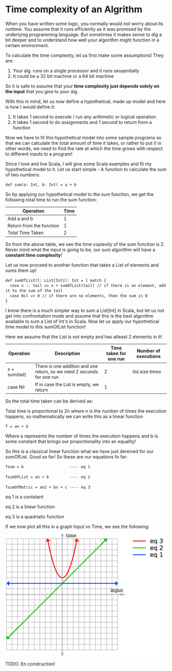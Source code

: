 # Time complexity of an Algrithm

When you have written some logic, you normally would not worry about its runtime. You assume that it runs efficiently as it was promised
by the underlying programming language. But sometimes it makes sense to dig a bit deeper and to understand how well your
algorithm might function in a certain environment. 

To calculate the time complexity, let us first make some assumptions! They are:

1. Your alg. runs on a single processor and it runs seuqentially
2. It could be a 32 bit machine or a 64 bit machine

So it is safe to assume that your **time complexity just depends solely on the input** that you give to your alg.

With this in mind, let us now define a hypothetical, made up model and here is how I would define it:

1. It takes 1 second to execute / run any arithmetic or logical operation
2. It takes 1 second to do assignments and 1 second to return from a function

Now we have to fit this hypothetical model into some sample programs so that we can calculate the total amount of time it takes, or
rather to put it in other words, we need to find the rate at which the time grows with respect to different inputs to a program!

Since I love and live Scala, I will give some Scala examples and fit my hypothetical model to it. Let us start simple - A function
to calculate the sum of two numbers:

```
def sum(a: Int, b: Int) = a + b
```

So by applying our hypothetical model to the sum function, we get the following total time to run the sum function:

| Operation     | Time         |
| ------------- | ------------- |
| Add a and b              | 1  |
| Return from the function | 1 |
| Total Time Taken | 2  |

So from the above table, we see the time coplexity of the sum function is 2. Never mind what the input is going to be, our sum algorithm
will have a **constant time complexity**!

Let us now proceed to another function that takes a List of elements and sums them up! 

```
def sumOfList(l: List[Int]): Int = l match {
  case x :: tail => x + sumOfList(tail) // if there is an element, add it to the sum of the tail
  case Nil => 0 // if there are no elements, then the sum is 0
}
```

I know there is a much simpler way to sum a List[Int] in Scala, but let us not get into confrontation mode and assume that this is
the best algorithm available to sum a List of Int's in Scala. Now let us apply our hypothetical time model to this sumOfList function!

Here we assume that the List is not empty and has atleast 2 elements in it!

| Operation     | Description  | Time taken for one run   | Number of executions |
| ------------- | ------------- | ------------- | ------------- |
| x + sum(tail)    | There is one addition and one return, so we need 2 seconds for one run | 2 | list.size times |
| case Nil     | If in case the List is empty, we return | 1 | |

So the total time taken can be derived as:

Total time is proportional to 2n where n is the number of times the execution happens, so mathematically we can write this as a linear function

```
T = an + b
```

Where a represents the number of times the execution happens and b is some constant that brings our proportionality into an equality!

So this is a classical linear function what we have just dereived for our sumOfList. Good so far! So these are our equations fo far:

```
Tsum = k                    ---- eq 1

TsumOfList = an + b         ---- eq 2

TsumOfMatric = an2 + bn + c ---- eq 3
```

eq 1 is a contstant

eq 2 is a linear function

eq 3 is a quadriatic function

If we now plot all this in a graph Input vs Time, we see the following:

![time-input-plot](https://github.com/joesan/random-documentation/blob/master/time-complexity-of-a-running-algorithm/time-input-plot.png
)

TODO: En construction!
